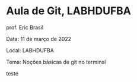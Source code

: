 # Aula de Git, LABHDUFBA

prof. Eric Brasil

Data: 11 de março de 2022

Local: LABHDUFBA

Tema: Noções básicas de git no terminal

teste
